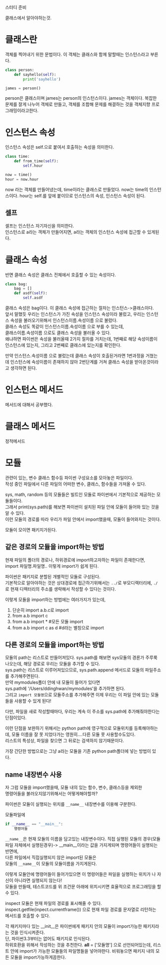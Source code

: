 스터디 준비


클래스에서 알아야하는것.

# 클래스란
객체를 찍어내기 위한 문법이다.
이 객체는 클래스와 함께 말할때는 인스턴스라고 부른다.

```python
class person:
    def sayhello(self):
        print('sayhello')

james = person()
```

person은 클래스이며 james는 person의 인스턴스이다.
james는 객체이다.
복잡한 문제를 잘게 나누어 객체로 만들고, 객체를 조합해 문제를 해결하는 것을  객체지향 프로그래밍이라고한다.


# 인스턴스 속성
인스턴스 속성은 self.으로 붙여서 호출하는 속성을 의미한다.  
```python
class time:
    def from_time(self):
        self.hour

now = time()
hour = now.hour
```
now 라는 객체를 만들어냈는데, time이라는 클래스로 만들었다. 
now는 time의 인스턴스이다.
hour는 self.를 앞에 붙이므로 인스턴스의 속성, 인스턴스 속성이 된다.

## 셀프
셀프는 인스턴스 자기자신을 의미한다.  
인스턴스로 a라는 객체가 만들어지면, a라는 객체의 인스턴스 속성에 접근할 수 있게된다.


# 클래스 속성
반면 클래스 속성은 클래스 전체에서 호출할 수 있는 속성이다.
```python
class bag:
    bag = []
    def asdf(self):
        self.asdf
```
클래스 속성은 bag이다. 이 클래스 속성에 접근하는 절차는 인스턴스->클래스이다.  
앞서 말했듯 우리는 인스턴스가 가진 속성을 인스턴스 속성이라 불렀고, 우리는 인스턴스 속성을 불러오기위해서
인스턴스이름.속성이름 으로 불렀다.  
클래스 속성도 똑같이 인스턴스이름.속성이름 으로 부를 수 있는데,  
클래스이름.속성이름 으로도 클래스 속성을 불러올 수 있다.  
왜냐하면 파이썬은 속성을 불러올때 2가지 절차를 거치는데, 1번째로 해당 속성이름이 인스턴스에 있는지, 그리고 2번째로 클래스에 있는지를 확인한다.

만약 인스턴스.속성이름 으로 불렀는데 클래스 속성이 호출된거라면 1번과정을 거쳤는데 인스턴스에 속성이름이 존재하지 않아 2번단계를 거쳐 클래스 속성을 받아온것이라고
생각하면 된다. 


# 인스턴스 메서드
메서드에 대해서 공부했다.  


# 클래스 메서드
정적메서드


# 모듈
관련이 있는, 변수 클래스 함수등 파이썬 구성요소를 모아놓은 파일이다.  
작성 중인 파일에서 다른 파일의 어떠한 변수, 클래스, 함수들을 가져올 수 있다.  

sys, math, random 등의 모듈들은 빌트인 모듈로 파이썬에서 기본적으로 제공하는 모듈들이다.  
그래서 print(sys.path)를 해보면 파이썬이 설치된 파일 안에 모듈이 들어와 있는 것을 알 수 있다.  
이런 모듈의 경로를 따라 우리가 파일 안에서 import했을때, 모듈이 들어와지는 것이다. 

모듈이 모이면 패키지가된다.  




## 같은 경로의 모듈을 import하는 방법
현재 파일의 폴더의 경로나, 하위경로에 import하고자하는 파일이 존재한다면,  
import 파일명.파일명.. 이렇게 import가 쉽게 된다.

파이썬은 패키지로 분할된 개별적인 모듈로 구성된다.  
기본적으로 알아야하는 것은 상대경로에 접근하기위해서는 
`../`로 부모디렉터리에, `./`로 현재 디렉터리의 주소를 생략해서 작성할 수 있다는 것이다.  

이렇게 모듈을 import하는 방법에는 여러가지가 있는데, 
1. 단순히 import a.b.c로 import
2. from a.b import c
3. from a.b import * #모든 모듈 import
4. from a.b import c as d #d라는 별칭으로 import




## 다른 경로의 모듈을 import하는 방법
모듈의 path는 리스트로 만들어져있다.
sys.path를 해보면 sys모듈의 경론가 주루룩 나오는데, 해당 경로로 우리는 모듈을 추가할 수 있다.  
sys.path는 리스트로 이루어져있으므로, sys.path.append 메서드로 모듈의 파일주소를 추가해주면된다.  
만약 mymodules폴더 안에 내 모듈이 들어가 있다면  
sys.path에 '/Users/ddinghwan/mymodules'을 추가하면 된다.  
그리고 `import 모듈명`으로 모듈주소를 추가해주면 이제 우리는 이 파일 안에 있는 모듈들을 사용할 수 있게 된다!  

다만, 파일을 새로 작성할때마다, 우리는 계속 이 주소를 sys.path에 추가해줘야한다는 단점이있다.  

이런 단점을 보완하기 위해서는 python path에 영구적으로 모듈위치를 등록해야하는데, 모듈 이름을 잘 못 지었다가는 영원히....다른 모듈 못 사용할수도있다.  
리스트의 특성상, 파일을 찾으면 그 뒤로는 검색하지 않기때문이다.  

가장 간단한 방법으로는 그냥 a라는 모듈을 기존 python path폴더에 넣는 방법이 있다. 

## __name__ 내장변수 사용
자 그럼 모듈을 import했을때, 모듈 내의 있는 함수, 변수, 클래스등을 제외한  
명령어들을 불러오지않기위해서는 어떻게해야할까?

파이썬은 모듈이 실행되는 위치를 `__name__` 내장변수를 이용해 구분한다.

모듈파일에
```python
if __name__ == "__main__":
    명령어들
```
`__name__`은 현재 모듈의 이름을 담고있는 내장변수이다. 
직접 실행된 모듈의 경우(모듈파일 자체에서 실행된경우)-> __main__이라는 값을 가지게되며
명령어들이 실행되는 반면에,  
다른 파일에서 직접실행되지 않은 import된 모듈은  
모듈의 `__name__`이 모듈의 모듈이름을 가지게된다.  

이렇게 모듈안에 명령어들이 들어가있으면 이 명령어들은
파일을 실행하는 위치가 나 자신이 아니라면 실행되지 않는다!  
모듈을 만들때, 테스트코드를 위 조건문 아래에 위치시키면 효율적으로 프로그래밍을 할 수 있다.  







inspect 모듈은 현재 파일의 경로를  표시해줄 수 있다. 
inspect.getfile(inpect.currentframe()) 으로 현재 파일 경로를 문자열로 리턴하는 메서드를 호출할 수 있다.  




각 패키지마다 있는 __init__은 파이썬에게 패키지 안의 모듈이 import가능한 패키지라는 것을 인식시켜준다.  
단, 파이썬3.3부터는 없어도 패키지로 인식된다.  
하위호환을 위해서 작성하는 것을 추천한다.
__all__ = ['모듈명'] 으로 선언되어있는데, 리스트 안에 import가 가능한 모듈들의 파일명들을 넣어야한다. 
비워놓으면 패키지 내의 모든 모듈을 import가능하게끔한다.